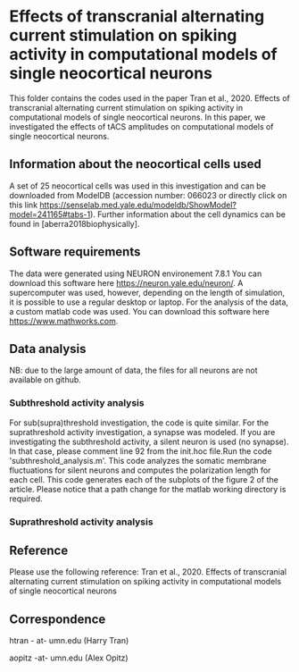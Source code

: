 # Effects of transcranial alternating current stimulation on spiking activity in computational models of single neocortical neurons

This folder contains the codes used in the paper Tran et al., 2020. Effects of transcranial alternating current stimulation on spiking activity in computational models of single neocortical neurons. In this paper, we investigated the effects of tACS amplitudes on computational models of single neocortical neurons.

## Information about the neocortical cells used
A set of 25 neocortical cells was used in this investigation and can be downloaded from ModelDB (accession number: 066023 or directly click on this link https://senselab.med.yale.edu/modeldb/ShowModel?model=241165#tabs-1).
Further information about the cell dynamics can be found in [aberra2018biophysically].


## Software requirements 
The data were generated using NEURON environement 7.8.1  You can download this software here https://neuron.yale.edu/neuron/. A supercomputer was used, however, depending on the length of simulation, it is possible to use a regular desktop or laptop. For the analysis of the data, a custom matlab code was used. You can download this software here https://www.mathworks.com.



## Data analysis

NB: due to the large amount of data, the files for all neurons are not available on github.

### Subthreshold activity analysis

For sub(supra)threshold investigation, the code is quite similar. For the suprathreshold activity investigation, a synapse was modeled. If you are investigating the subthreshold activity, a silent neuron is used (no synapse). In that case, please comment line 92 from the init.hoc file.Run the code 'subthreshold_analysis.m'. This code analyzes the somatic membrane fluctuations for silent neurons and computes the polarization length for each cell. This code generates each of the subplots of the figure 2 of the article. Please notice that a path change for the matlab working directory is required.

### Suprathreshold activity analysis



## Reference
Please use the following reference: Tran et al., 2020. Effects of transcranial alternating current stimulation on spiking activity in computational models of single neocortical neurons

## Correspondence
htran - at- umn.edu (Harry Tran)

aopitz -at- umn.edu (Alex Opitz)
